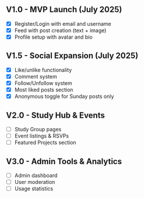 ## V1.0 - MVP Launch (July 2025)
- [x] Register/Login with email and username
- [x] Feed with post creation (text + image)
- [x] Profile setup with avatar and bio

## V1.5 - Social Expansion (July 2025)
- [x] Like/unlike functionality
- [x] Comment system
- [x] Follow/Unfollow system
- [x] Most liked posts section
- [x] Anonymous toggle for Sunday posts only

## V2.0 - Study Hub & Events
- [ ] Study Group pages
- [ ] Event listings & RSVPs
- [ ] Featured Projects section

## V3.0 - Admin Tools & Analytics
- [ ] Admin dashboard
- [ ] User moderation
- [ ] Usage statistics